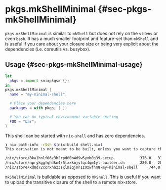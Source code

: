 # pkgs.mkShellMinimal {#sec-pkgs-mkShellMinimal}

`pkgs.mkShellMinimal` is similar to `mkShell` but does not rely on the
`stdenv` or even `bash`. It has a much smaller footprint and feature-set than
`mkShell` and is useful if you care about your closure size or being very explicit
about the dependencies (i.e. coreutils vs. busybox).

## Usage {#sec-pkgs-mkShellMinimal-usage}

```nix
let
  pkgs = import <nixpkgs> {};
in
pkgs.mkShellMinimal {
  name = "my-minimal-shell";

  # Place your dependencies here
  packages = with pkgs; [ ];

  # You can do typical environment variable setting
  FOO = "bar";
}
```

This shell can be started with `nix-shell` and has zero dependencies.

```bash
❯ nix path-info -rSsh $(nix-build shell.nix)
This derivation is not meant to be built, unless you want to capture the dependency closure.

/nix/store/8ka1hnlf06z3h2rpd00b4d9w5yxh0n39-setup        	 376.0 	 376.0
/nix/store/nprykggfqhdkn4r5lxxknjvlqc4qm1yl-builder.sh   	 280.0 	 280.0
/nix/store/xd8d72ccrxhaz3sxlmiqjnn1z0zwfhm8-my-minimal-shell	 744.0 	   1.4K
```

`mkShellMinimal` is buildable as opposed to `mkShell`. This is useful if you want to upload the
transitive closure of the shell to a remote nix-store.
